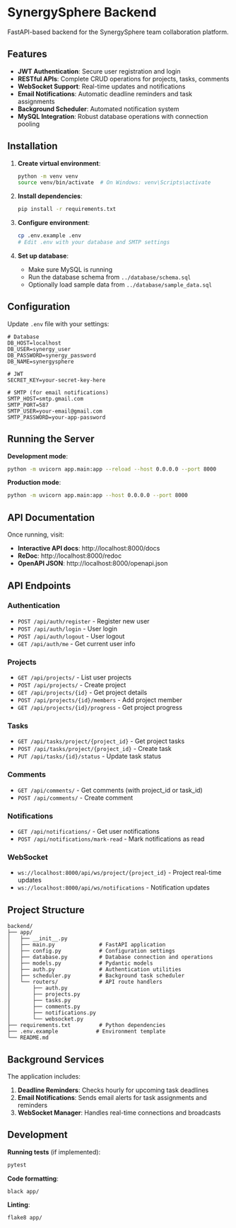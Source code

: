 # SynergySphere Backend

FastAPI-based backend for the SynergySphere team collaboration platform.

## Features

- **JWT Authentication**: Secure user registration and login
- **RESTful APIs**: Complete CRUD operations for projects, tasks, comments
- **WebSocket Support**: Real-time updates and notifications
- **Email Notifications**: Automatic deadline reminders and task assignments
- **Background Scheduler**: Automated notification system
- **MySQL Integration**: Robust database operations with connection pooling

## Installation

1. **Create virtual environment**:
   ```bash
   python -m venv venv
   source venv/bin/activate  # On Windows: venv\Scripts\activate
   ```

2. **Install dependencies**:
   ```bash
   pip install -r requirements.txt
   ```

3. **Configure environment**:
   ```bash
   cp .env.example .env
   # Edit .env with your database and SMTP settings
   ```

4. **Set up database**:
   - Make sure MySQL is running
   - Run the database schema from `../database/schema.sql`
   - Optionally load sample data from `../database/sample_data.sql`

## Configuration

Update `.env` file with your settings:

```env
# Database
DB_HOST=localhost
DB_USER=synergy_user
DB_PASSWORD=synergy_password
DB_NAME=synergysphere

# JWT
SECRET_KEY=your-secret-key-here

# SMTP (for email notifications)
SMTP_HOST=smtp.gmail.com
SMTP_PORT=587
SMTP_USER=your-email@gmail.com
SMTP_PASSWORD=your-app-password
```

## Running the Server

**Development mode**:
```bash
python -m uvicorn app.main:app --reload --host 0.0.0.0 --port 8000
```

**Production mode**:
```bash
python -m uvicorn app.main:app --host 0.0.0.0 --port 8000
```

## API Documentation

Once running, visit:
- **Interactive API docs**: http://localhost:8000/docs
- **ReDoc**: http://localhost:8000/redoc
- **OpenAPI JSON**: http://localhost:8000/openapi.json

## API Endpoints

### Authentication
- `POST /api/auth/register` - Register new user
- `POST /api/auth/login` - User login
- `POST /api/auth/logout` - User logout
- `GET /api/auth/me` - Get current user info

### Projects
- `GET /api/projects/` - List user projects
- `POST /api/projects/` - Create project
- `GET /api/projects/{id}` - Get project details
- `POST /api/projects/{id}/members` - Add project member
- `GET /api/projects/{id}/progress` - Get project progress

### Tasks
- `GET /api/tasks/project/{project_id}` - Get project tasks
- `POST /api/tasks/project/{project_id}` - Create task
- `PUT /api/tasks/{id}/status` - Update task status

### Comments
- `GET /api/comments/` - Get comments (with project_id or task_id)
- `POST /api/comments/` - Create comment

### Notifications
- `GET /api/notifications/` - Get user notifications
- `POST /api/notifications/mark-read` - Mark notifications as read

### WebSocket
- `ws://localhost:8000/api/ws/project/{project_id}` - Project real-time updates
- `ws://localhost:8000/api/ws/notifications` - Notification updates

## Project Structure

```
backend/
├── app/
│   ├── __init__.py
│   ├── main.py              # FastAPI application
│   ├── config.py            # Configuration settings
│   ├── database.py          # Database connection and operations
│   ├── models.py            # Pydantic models
│   ├── auth.py              # Authentication utilities
│   ├── scheduler.py         # Background task scheduler
│   └── routers/             # API route handlers
│       ├── auth.py
│       ├── projects.py
│       ├── tasks.py
│       ├── comments.py
│       ├── notifications.py
│       └── websocket.py
├── requirements.txt         # Python dependencies
├── .env.example            # Environment template
└── README.md
```

## Background Services

The application includes:

1. **Deadline Reminders**: Checks hourly for upcoming task deadlines
2. **Email Notifications**: Sends email alerts for task assignments and reminders
3. **WebSocket Manager**: Handles real-time connections and broadcasts

## Development

**Running tests** (if implemented):
```bash
pytest
```

**Code formatting**:
```bash
black app/
```

**Linting**:
```bash
flake8 app/
```
